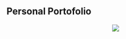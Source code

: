 ## Personal Portofolio

<p align="center">
    <img src="https://raw.githubusercontent.com/vzze/vzze.github.io/main/meta/readme_banner.png">
</p>

